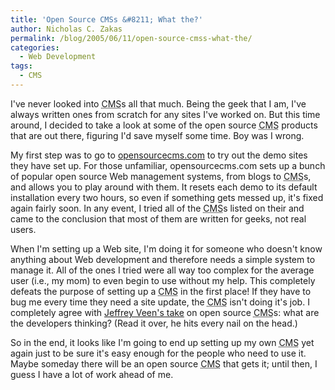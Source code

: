 ```yaml
---
title: 'Open Source CMSs &#8211; What the?'
author: Nicholas C. Zakas
permalink: /blog/2005/06/11/open-source-cmss-what-the/
categories:
  - Web Development
tags:
  - CMS
---
```

I've never looked into <acronym title="Content Management System">CMS</acronym>s all that much. Being the geek that I am, I've always written ones from scratch for any sites I've worked on. But this time around, I decided to take a look at some of the open source <acronym title="Content Management System">CMS</acronym> products that are out there, figuring I'd save myself some time. Boy was I wrong.

My first step was to go to <a title="opensourcecms.com" rel="external" href="http://www.opensourcecms.com">opensourcecms.com</a> to try out the demo sites they have set up. For those unfamiliar, opensourcecms.com sets up a bunch of popular open source Web management systems, from blogs to <acronym title="Content Management System">CMS</acronym>s, and allows you to play around with them. It resets each demo to its default installation every two hours, so even if something gets messed up, it's fixed again fairly soon. In any event, I tried all of the <acronym title="Content Management System">CMS</acronym>s listed on their and came to the conclusion that most of them are written for geeks, not real users.

When I'm setting up a Web site, I'm doing it for someone who doesn't know anything about Web development and therefore needs a simple system to manage it. All of the ones I tried were all way too complex for the average user (i.e., my mom) to even begin to use without my help. This completely defeats the purpose of setting up a <acronym title="Content Management System">CMS</acronym> in the first place! If they have to bug me every time they need a site update, the <acronym title="Content Management System">CMS</acronym> isn't doing it's job. I completely agree with <a title="Making A Better Open Source CMS" rel="external" href="http://www.veen.com/jeff/archives/000622.html">Jeffrey Veen's take</a> on open source <acronym title="Content Management System">CMS</acronym>s: what are the developers thinking? (Read it over, he hits every nail on the head.)

So in the end, it looks like I'm going to end up setting up my own <acronym title="Content Management System">CMS</acronym> yet again just to be sure it's easy enough for the people who need to use it. Maybe someday there will be an open source <acronym title="Content Management System">CMS</acronym> that gets it; until then, I guess I have a lot of work ahead of me.
